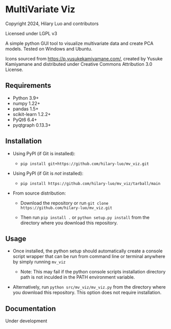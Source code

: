 MultiVariate Viz
================

Copyright 2024, Hilary Luo and contributors

Licensed under LGPL v3 

A simple python GUI tool to visualize multivariate data and create PCA models.
Tested on Windows and Ubuntu.

Icons sourced from https://p.yusukekamiyamane.com/, created by Yusuke Kamiyamane
and distributed under Creative Commons Attribution 3.0 License.

Requirements
------------

* Python 3.9+
* numpy 1.22+
* pandas 1.5+
* scikit-learn 1.2.2+
* PyQt6 6.4+
* pyqtgraph 0.13.3+

Installation
------------

* Using PyPI (if Git is installed):

  * `pip install git+https://github.com/hilary-luo/mv_viz.git`

* Using PyPI (if Git is *not* installed): 

  * `pip install https://github.com/hilary-luo/mv_viz/tarball/main`

* From source distribution:

  * Download the repository or run 
  `git clone https://github.com/hilary-luo/mv_viz.git`

  * Then run `pip install .` or `python setup.py install` from the directory 
  where you download this repository.

Usage
-----

* Once installed, the python setup should automatically create a console 
script wrapper that can be run from command line or terminal anywhere by 
simply running `mv_viz` 

  * Note: This may fail if the python console scripts installation directory 
  path is not inculded in the PATH environment variable.

* Alternatively, run `python src/mv_viz/mv_viz.py` from the directory where 
you download this repository. This option does not require installation.

Documentation
-------------

Under development